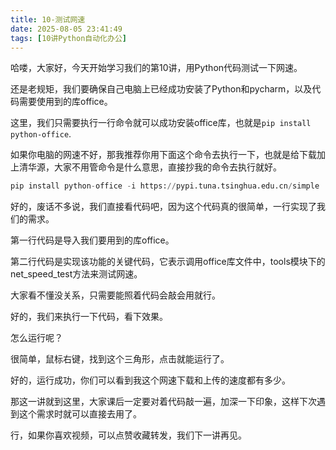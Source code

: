 ```yaml
---
title: 10-测试网速
date: 2025-08-05 23:41:49
tags: [10讲Python自动化办公]
---
```

哈喽，大家好，今天开始学习我们的第10讲，用Python代码测试一下网速。

还是老规矩，我们要确保自己电脑上已经成功安装了Python和pycharm，以及代码需要使用到的库office。

这里，我们只需要执行一行命令就可以成功安装office库，也就是`pip install python-office`.

如果你电脑的网速不好，那我推荐你用下面这个命令去执行一下，也就是给下载加上清华源，大家不用管命令是什么意思，直接抄我的命令去执行就好。

```python
pip install python-office -i https://pypi.tuna.tsinghua.edu.cn/simple
```

好的，废话不多说，我们直接看代码吧，因为这个代码真的很简单，一行实现了我们的需求。

第一行代码是导入我们要用到的库office。

第二行代码是实现该功能的关键代码，它表示调用office库文件中，tools模块下的net_speed_test方法来测试网速。

大家看不懂没关系，只需要能照着代码会敲会用就行。

好的，我们来执行一下代码，看下效果。

怎么运行呢？

很简单，鼠标右键，找到这个三角形，点击就能运行了。

好的，运行成功，你们可以看到我这个网速下载和上传的速度都有多少。

那这一讲就到这里，大家课后一定要对着代码敲一遍，加深一下印象，这样下次遇到这个需求时就可以直接去用了。

行，如果你喜欢视频，可以点赞收藏转发，我们下一讲再见。